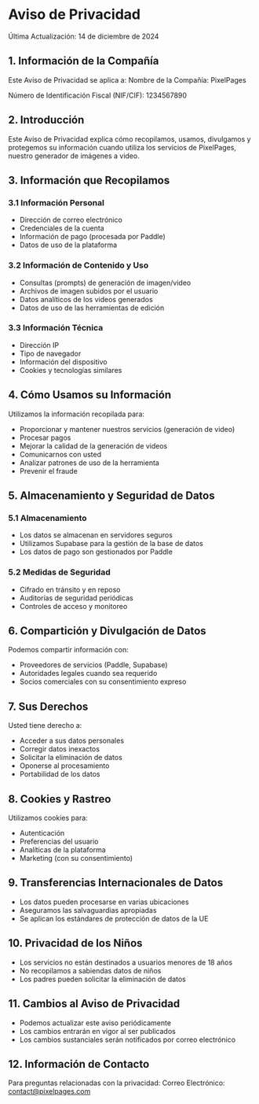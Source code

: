 # Aviso de Privacidad

Última Actualización: 14 de diciembre de 2024

## 1. Información de la Compañía

Este Aviso de Privacidad se aplica a:
Nombre de la Compañía: PixelPages

Número de Identificación Fiscal (NIF/CIF): 1234567890

## 2. Introducción

Este Aviso de Privacidad explica cómo recopilamos, usamos, divulgamos y protegemos su información cuando utiliza los servicios de PixelPages, nuestro generador de imágenes a video.

## 3. Información que Recopilamos

### 3.1 Información Personal
- Dirección de correo electrónico
- Credenciales de la cuenta
- Información de pago (procesada por Paddle)
- Datos de uso de la plataforma

### 3.2 Información de Contenido y Uso
- Consultas (prompts) de generación de imagen/video
- Archivos de imagen subidos por el usuario
- Datos analíticos de los videos generados
- Datos de uso de las herramientas de edición

### 3.3 Información Técnica
- Dirección IP
- Tipo de navegador
- Información del dispositivo
- Cookies y tecnologías similares

## 4. Cómo Usamos su Información

Utilizamos la información recopilada para:
- Proporcionar y mantener nuestros servicios (generación de video)
- Procesar pagos
- Mejorar la calidad de la generación de videos
- Comunicarnos con usted
- Analizar patrones de uso de la herramienta
- Prevenir el fraude

## 5. Almacenamiento y Seguridad de Datos

### 5.1 Almacenamiento
- Los datos se almacenan en servidores seguros
- Utilizamos Supabase para la gestión de la base de datos
- Los datos de pago son gestionados por Paddle

### 5.2 Medidas de Seguridad
- Cifrado en tránsito y en reposo
- Auditorías de seguridad periódicas
- Controles de acceso y monitoreo

## 6. Compartición y Divulgación de Datos

Podemos compartir información con:
- Proveedores de servicios (Paddle, Supabase)
- Autoridades legales cuando sea requerido
- Socios comerciales con su consentimiento expreso

## 7. Sus Derechos

Usted tiene derecho a:
- Acceder a sus datos personales
- Corregir datos inexactos
- Solicitar la eliminación de datos
- Oponerse al procesamiento
- Portabilidad de los datos

## 8. Cookies y Rastreo

Utilizamos cookies para:
- Autenticación
- Preferencias del usuario
- Analíticas de la plataforma
- Marketing (con su consentimiento)

## 9. Transferencias Internacionales de Datos

- Los datos pueden procesarse en varias ubicaciones
- Aseguramos las salvaguardias apropiadas
- Se aplican los estándares de protección de datos de la UE

## 10. Privacidad de los Niños

- Los servicios no están destinados a usuarios menores de 18 años
- No recopilamos a sabiendas datos de niños
- Los padres pueden solicitar la eliminación de datos

## 11. Cambios al Aviso de Privacidad

- Podemos actualizar este aviso periódicamente
- Los cambios entrarán en vigor al ser publicados
- Los cambios sustanciales serán notificados por correo electrónico

## 12. Información de Contacto

Para preguntas relacionadas con la privacidad:
Correo Electrónico: contact@pixelpages.com